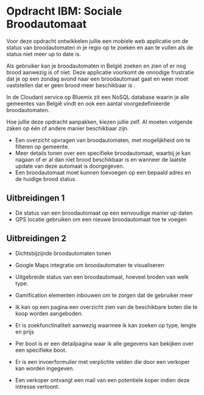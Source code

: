 # Opdracht IBM: Sociale Broodautomaat
Voor deze opdracht ontwikkelen jullie een mobiele web applicatie om de status van broodautomaten in je regio op te zoeken en aan te vullen als de status niet meer up to date is. 

Als gebruiker kan je broodautomaten in België zoeken en zien of er nog brood aanwezig is of niet. 
Deze applicatie voorkomt de onnodige frustratie dat je op een zondag avond naar een broodautomaat gaat en weer moet vaststellen dat er geen brood meer beschikbaar is . 

In de Cloudant service op Bluemix zit een NoSQL database waarin je alle gemeentes van Belgiê vindt en ook een aantal voorgedefinieerde broodautomaten.

Hoe jullie deze opdracht aanpakken, kiezen jullie zelf. Al moeten volgende zaken op één of andere manier beschikbaar zijn.
- Een overzicht opvragen van broodautomaten, met mogelijkheid om te filteren op gemeente. 
- Meer details tonen over een specifieke broodautomaat, waarbij je kan nagaan of er al dan niet brood beschikbaar is en wanneer de laatste update van deze automaat is doorgegeven.
- Een broodautomaat moet kunnen toevoegen op een bepaald adres en de huidige brood status.

## Uitbreidingen 1
- De status van een broodautomaat op een eenvoudige manier up daten
- GPS locatie gebruiken om een nieuwe broodautomaat toe te voegen


## Uitbreidingen 2
- Dichtsbijzijnde broodautomaten tonen
- Google Maps integratie om broodautomaten te visualiseren
- Uitgebreide status van een broodautomaat, hoeveel broden van welk type.
- Gamification elementen inbouwen om te zorgen dat de gebruiker meer 


- Ik kan op een pagina een overzicht zien van de beschikbare boten die te koop worden aangeboden.
- Er is zoekfunctinaliteit aanwezig waarmee ik kan zoeken op type, lengte en prijs
- Per boot is er een detailpagina waar ik alle gegevens kan bekijken over een specifieke boot. 
- Er is een invoerformulier met verplichte velden die door een verkoper kan worden ingegeven. 
- Een verkoper ontvangt een mail van een potentiele koper indien deze intresse vertoont.


